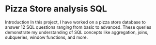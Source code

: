 <h1>Pizza Store analysis SQL</h1>
Introduction
In this project, I have worked on a pizza store database to answer 12 SQL questions ranging from basic to advanced. These queries demonstrate my understanding of SQL concepts like aggregation, joins, subqueries, window functions, and more.
